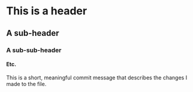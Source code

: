# This is a header
## A sub-header
### A sub-sub-header
#### Etc. 

This is a short, meaningful commit message that describes the changes I made to the file. 
